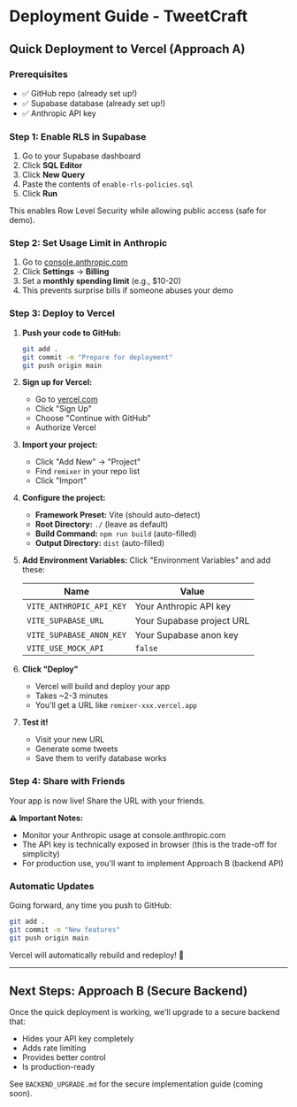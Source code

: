 # Deployment Guide - TweetCraft

## Quick Deployment to Vercel (Approach A)

### Prerequisites
- ✅ GitHub repo (already set up!)
- ✅ Supabase database (already set up!)
- ✅ Anthropic API key

### Step 1: Enable RLS in Supabase

1. Go to your Supabase dashboard
2. Click **SQL Editor**
3. Click **New Query**
4. Paste the contents of `enable-rls-policies.sql`
5. Click **Run**

This enables Row Level Security while allowing public access (safe for demo).

### Step 2: Set Usage Limit in Anthropic

1. Go to [console.anthropic.com](https://console.anthropic.com)
2. Click **Settings** → **Billing**
3. Set a **monthly spending limit** (e.g., $10-20)
4. This prevents surprise bills if someone abuses your demo

### Step 3: Deploy to Vercel

1. **Push your code to GitHub:**
   ```bash
   git add .
   git commit -m "Prepare for deployment"
   git push origin main
   ```

2. **Sign up for Vercel:**
   - Go to [vercel.com](https://vercel.com)
   - Click "Sign Up"
   - Choose "Continue with GitHub"
   - Authorize Vercel

3. **Import your project:**
   - Click "Add New" → "Project"
   - Find `remixer` in your repo list
   - Click "Import"

4. **Configure the project:**
   - **Framework Preset:** Vite (should auto-detect)
   - **Root Directory:** `./` (leave as default)
   - **Build Command:** `npm run build` (auto-filled)
   - **Output Directory:** `dist` (auto-filled)

5. **Add Environment Variables:**
   Click "Environment Variables" and add these:
   
   | Name | Value |
   |------|-------|
   | `VITE_ANTHROPIC_API_KEY` | Your Anthropic API key |
   | `VITE_SUPABASE_URL` | Your Supabase project URL |
   | `VITE_SUPABASE_ANON_KEY` | Your Supabase anon key |
   | `VITE_USE_MOCK_API` | `false` |

6. **Click "Deploy"**
   - Vercel will build and deploy your app
   - Takes ~2-3 minutes
   - You'll get a URL like `remixer-xxx.vercel.app`

7. **Test it!**
   - Visit your new URL
   - Generate some tweets
   - Save them to verify database works

### Step 4: Share with Friends

Your app is now live! Share the URL with your friends.

**⚠️ Important Notes:**
- Monitor your Anthropic usage at console.anthropic.com
- The API key is technically exposed in browser (this is the trade-off for simplicity)
- For production use, you'll want to implement Approach B (backend API)

### Automatic Updates

Going forward, any time you push to GitHub:
```bash
git add .
git commit -m "New features"
git push origin main
```

Vercel will automatically rebuild and redeploy! 🚀

---

## Next Steps: Approach B (Secure Backend)

Once the quick deployment is working, we'll upgrade to a secure backend that:
- Hides your API key completely
- Adds rate limiting
- Provides better control
- Is production-ready

See `BACKEND_UPGRADE.md` for the secure implementation guide (coming soon).
